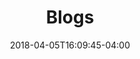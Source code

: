 ---
title: "Blogs"
seo_title: "Blogs | Jakarta EE | The Future of Cloud Native Java"
headline: "Blogs"
date: 2018-04-05T16:09:45-04:00
hide_sidebar: false
hide_page_title: true
header_wrapper_class: "announcements-news-list header-default-bg-img"
---